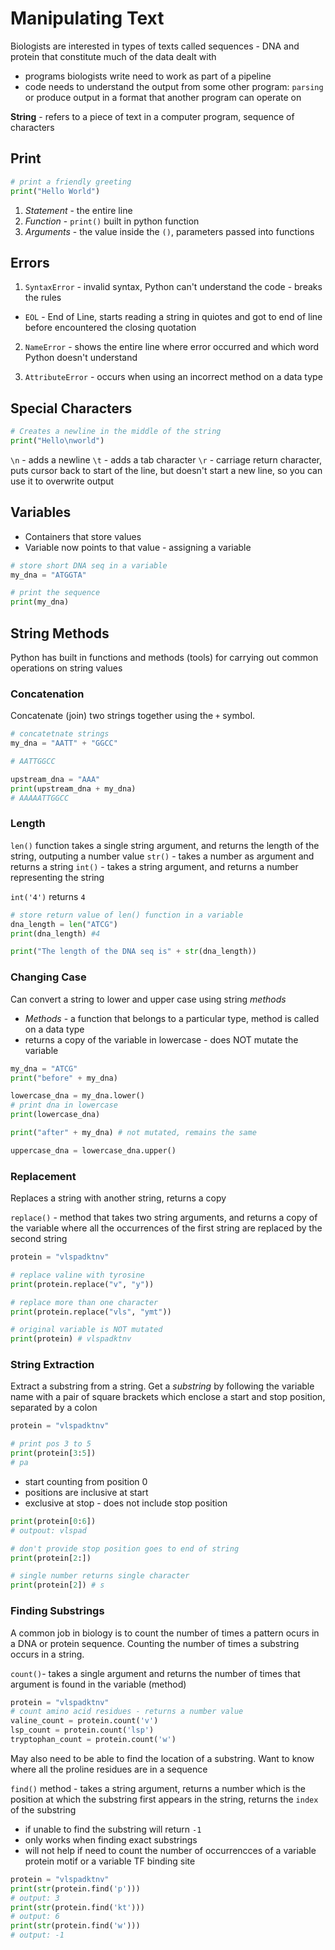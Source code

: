 # Manipulating Text

Biologists are interested in types of texts called sequences - DNA and protein that constitute much of the data dealt with

- programs biologists write need to work as part of a pipeline
- code needs to understand the output from some other program: `parsing` or produce output in a format that another program can operate on

**String** - refers to a piece of text in a computer program, sequence of characters

## Print

```python
# print a friendly greeting
print("Hello World")

```

1. _Statement_ - the entire line
2. _Function_ - `print()` built in python function
3. _Arguments_ - the value inside the `()`, parameters passed into functions

## Errors

1. `SyntaxError` - invalid syntax, Python can't understand the code - breaks the rules

- `EOL` - End of Line, starts reading a string in quiotes and got to end of line before encountered the closing quotation

2. `NameError` - shows the entire line where error occurred and which word Python doesn't understand

3. `AttributeError` - occurs when using an incorrect method on a data type

## Special Characters

```python
# Creates a newline in the middle of the string
print("Hello\nworld")
```

`\n` - adds a newline
`\t` - adds a tab character
`\r` - carriage return character, puts cursor back to start of the line, but doesn't start a new line, so you can use it to overwrite output

## Variables

- Containers that store values
- Variable now points to that value - assigning a variable

```python
# store short DNA seq in a variable
my_dna = "ATGGTA"

# print the sequence
print(my_dna)
```

## String Methods

Python has built in functions and methods (tools) for carrying out common operations on string values

### Concatenation

Concatenate (join) two strings together using the `+` symbol.

```python
# concatetnate strings
my_dna = "AATT" + "GGCC"

# AATTGGCC

upstream_dna = "AAA"
print(upstream_dna + my_dna)
# AAAAATTGGCC
```

### Length

`len()` function takes a single string argument, and returns the length of the string, outputing a number value
`str()` - takes a number as argument and returns a string
`int()` - takes a string argument, and returns a number representing the string

`int('4')` returns `4`

```python
# store return value of len() function in a variable
dna_length = len("ATCG")
print(dna_length) #4

print("The length of the DNA seq is" + str(dna_length))
```

### Changing Case

Can convert a string to lower and upper case using string _methods_

- _Methods_ - a function that belongs to a particular type, method is called on a data type
- returns a copy of the variable in lowercase - does NOT mutate the variable

```python
my_dna = "ATCG"
print("before" + my_dna)

lowercase_dna = my_dna.lower()
# print dna in lowercase
print(lowercase_dna)

print("after" + my_dna) # not mutated, remains the same

uppercase_dna = lowercase_dna.upper()
```

### Replacement

Replaces a string with another string, returns a copy

`replace()` - method that takes two string arguments, and returns a copy of the variable where all the occurrences of the first string are replaced by the second string

```python
protein = "vlspadktnv"

# replace valine with tyrosine
print(protein.replace("v", "y"))

# replace more than one character
print(protein.replace("vls", "ymt"))

# original variable is NOT mutated
print(protein) # vlspadktnv
```

### String Extraction

Extract a substring from a string. Get a _substring_ by following the variable name with a pair of square brackets which enclose a start and stop position, separated by a colon

```python
protein = "vlspadktnv"

# print pos 3 to 5
print(protein[3:5])
# pa
```

- start counting from position 0
- positions are inclusive at start
- exclusive at stop - does not include stop position

```python
print(protein[0:6])
# outpout: vlspad

# don't provide stop position goes to end of string
print(protein[2:])

# single number returns single character
print(protein[2]) # s
```

### Finding Substrings

A common job in biology is to count the number of times a pattern ocurs in a DNA or protein sequence. Counting the number of times a substring occurs in a string.

`count()`- takes a single argument and returns the number of times that argument is found in the variable (method)

```python
protein = "vlspadktnv"
# count amino acid residues - returns a number value
valine_count = protein.count('v')
lsp_count = protein.count('lsp')
tryptophan_count = protein.count('w')
```

May also need to be able to find the location of a substring. Want to know where all the proline residues are in a sequence

`find()` method - takes a string argument, returns a number which is the position at which the substring first appears in the string, returns the `index` of the substring

- if unable to find the substring will return `-1`
- only works when finding exact substrings
- will not help if need to count the number of occurrencces of a variable protein motif or a variable TF binding site

```python
protein = "vlspadktnv"
print(str(protein.find('p')))
# output: 3
print(str(protein.find('kt')))
# output: 6
print(str(protein.find('w')))
# output: -1
```
